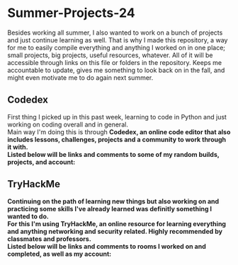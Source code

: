 # Summer-Projects-24
Besides working all summer, I also wanted to work on a bunch of projects and just continue learning as well. That is why I made this repository, a way for me to easily compile everything and anything I worked on in one place; small projects, big projects, useful resources, whatever. All of it will be accessible through links on this file or folders in the repository. Keeps me accountable to update, gives me something to look back on in the fall, and might even motivate me to do again next summer.

## Codedex
First thing I picked up in this past week, learning to code in Python and just working on coding overall and in general. <br />
Main way I'm doing this is through <b />Codedex<b />, an online code editor that also includes lessons, challenges, projects and a community to work through it with. <br />
Listed below will be links and comments to some of my random builds, projects, and account: <br />

## TryHackMe
Continuing on the path of learning new things but also working on and practicing some skills I've already learned was definitly something I wanted to do. <br />
For this I'm using <b />TryHackMe<b />, an online resource for learning everything and anything networking and security related. Highly recommended by classmates and professors. <br />
Listed below will be links and comments to rooms I worked on and completed, as well as my account: <br />
